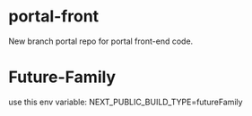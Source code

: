 # portal-front

New branch portal repo for portal front-end code.

# Future-Family
use this env variable: NEXT_PUBLIC_BUILD_TYPE=futureFamily
